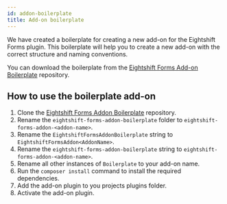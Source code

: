 ```yaml
---
id: addon-boilerplate
title: Add-on boilerplate
---
```


We have created a boilerplate for creating a new add-on for the Eightshift Forms plugin. This boilerplate will help you to create a new add-on with the correct structure and naming conventions.

You can download the boilerplate from the [Eightshift Forms Add-on Boilerplate](https://github.com/infinum/eightshift-forms-addon-boilerplate) repository.

## How to use the boilerplate add-on
1. Clone the [Eightshift Forms Addon Boilerplate](https://github.com/infinum/eightshift-forms-addon-boilerplate) repository.
2. Rename the `eightshift-forms-addon-boilerplate` folder to `eightshift-forms-addon-<addon-name>`.
3. Rename the `EightshiftFormsAddonBoilerplate` string to `EightshiftFormsAddon<AddonName>`.
4. Rename the `eightshift-forms-addon-boilerplate` string to `eightshift-forms-addon-<addon-name>`.
5. Rename all other instances of `Boilerplate` to your add-on name.
6. Run the `composer install` command to install the required dependencies.
7. Add the add-on plugin to you projects plugins folder.
8. Activate the add-on plugin.
